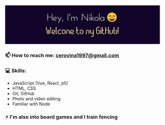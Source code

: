 ![Banner](images/picGitNC.jpg)

### 📫 How to reach me: cerovina1997@gmail.com

### 💻 Skills:
- JavaScript (Vue, React, p5)
- HTML, CSS
- Git, GitHub
- Photo and video editing
- Familiar with Node

### ⚡ I'm also into board games and I train fencing
